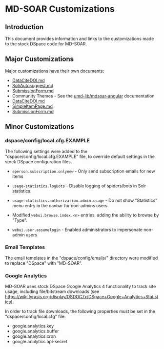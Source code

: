 # MD-SOAR Customizations

## Introduction

This document provides information and links to the customizations made to
the stock DSpace code for MD-SOAR.

## Major Customizations

Major customizations have their own documents:

* [DataCiteDOI.md](./DataCiteDOI.md)
* [SolrAutosuggest.md](./SolrAutosuggest.md)
* [SubmissionForm.md](./SubmissionForm.md)
* Community Themes - See the [umd-lib/mdsoar-angular](https://github.com/umd-lib/mdsoar-angular)
  documentation
* [DataCiteDOI.md](./DataCiteDOI.md)
* [SimpleItemPage.md](./SimpleItemPage.md)
* [SubmissionForm.md](./SubmissionForm.md)

## Minor Customizations

### dspace/config/local.cfg.EXAMPLE

The following settings were added to the "dspace/config/local.cfg.EXAMPLE" file,
to override default settings in the stock DSpace configuration files.

* `eperson.subscription.onlynew` - Only send subscription emails for new items

* `usage-statistics.logBots` - Disable logging of spiders/bots in Solr
  statistics.

* `usage-statistics.authorization.admin.usage` - Do not show "Statistics" menu
  entry in the navbar for non-admins users.

* Modified `webui.browse.index.<n>` entries, adding the ability to browse by
  "Type".

* `webui.user.assumelogin` - Enabled administrators to impersonate non-admin
    users

### Email Templates

The email templates in the "dspace/config/emails/" directory were modified to
replace "DSpace" with "MD-SOAR".

### Google Analytics

MD-SOAR uses stock DSpace Google Analytics 4 functionality to track site usage,
including file/bitstream downloads (see
<https://wiki.lyrasis.org/display/DSDOC7x/DSpace+Google+Analytics+Statistics>).

In order to track file downloads, the following properties must be set in
the "dspace/config/local.cfg" file:

* google.analytics.key
* google.analytics.buffer
* google.analytics.cron
* google.analytics.api-secret
